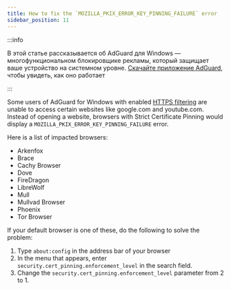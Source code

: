 ```yaml
---
title: How to fix the `MOZILLA_PKIX_ERROR_KEY_PINNING_FAILURE` error
sidebar_position: 11
---
```


:::info

В этой статье рассказывается об AdGuard для Windows — многофункциональном блокировщике рекламы, который защищает ваше устройство на системном уровне. [Скачайте приложение AdGuard](https://agrd.io/download-kb-adblock), чтобы увидеть, как оно работает

:::

Some users of AdGuard for Windows with enabled [HTTPS filtering](/general/https-filtering/what-is-https-filtering) are unable to access certain websites like google.com and youtube.com. Instead of opening a website, browsers with Strict Certificate Pinning would display a `MOZILLA_PKIX_ERROR_KEY_PINNING_FAILURE` error.

Here is a list of impacted browsers:

- Arkenfox
- Brace
- Cachy Browser
- Dove
- FireDragon
- LibreWolf
- Mull
- Mullvad Browser
- Phoenix
- Tor Browser

If your default browser is one of these, do the following to solve the problem:

1. Type `about:config` in the address bar of your browser
2. In the menu that appears, enter `security.cert_pinning.enforcement_level` in the search field.
3. Change the `security.cert_pinning.enforcement_level` parameter from 2 to 1.

